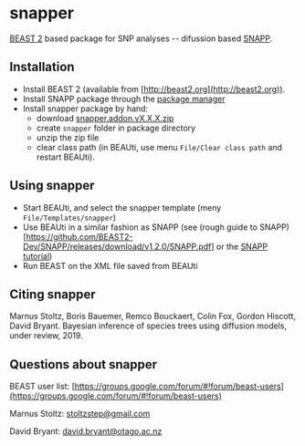 # snapper 

[BEAST 2](http://beast2.org) based package for SNP analyses -- difussion based [SNAPP](https://github.com/BEAST2-Dev/SNAPP).

## Installation

* Install BEAST 2 (available from [http://beast2.org](http://beast2.org)).
* Install SNAPP package through the [package manager](http://www.beast2.org/managing-packages/)
* Install snapper package by hand: 
    * download [snapper.addon.vX.X.X.zip](https://github.com/rbouckaert/snapper/releases)
    * create `snapper` folder in package directory
    * unzip the zip file
    * clear class path (in BEAUti, use menu `File/Clear class path` and restart BEAUti).

## Using snapper

* Start BEAUti, and select the snapper template  (meny `File/Templates/snapper`)
* Use BEAUti in a similar fashion as SNAPP (see (rough guide to SNAPP)[https://github.com/BEAST2-Dev/SNAPP/releases/download/v1.2.0/SNAPP.pdf] or the [SNAPP tutorial](https://github.com/BEAST2-Dev/beast-docs/releases/download/v1.0/SNAPP-tutorial-2018.zip))
* Run BEAST on the XML file saved from BEAUti

## Citing snapper

Marnus Stoltz, Boris Bauemer, Remco Bouckaert, Colin Fox, Gordon Hiscott, David Bryant.
Bayesian inference of species trees using diffusion models, under review, 2019.


## Questions about snapper

BEAST user list: [https://groups.google.com/forum/#!forum/beast-users](https://groups.google.com/forum/#!forum/beast-users)

Marnus Stoltz: [stoltzstep@gmail.com](stoltzstep@gmail.com)

David Bryant: [david.bryant@otago.ac.nz](david.bryant@otago.ac.nz)

